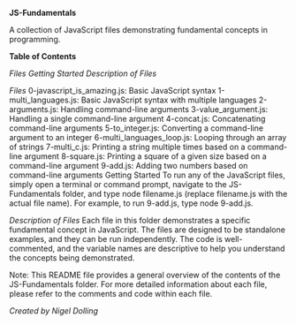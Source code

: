 **JS-Fundamentals**

A collection of JavaScript files demonstrating fundamental concepts in programming.

**Table of Contents**

*Files*
*Getting Started*
*Description of Files*

*Files*
0-javascript_is_amazing.js: Basic JavaScript syntax
1-multi_languages.js: Basic JavaScript syntax with multiple languages
2-arguments.js: Handling command-line arguments
3-value_argument.js: Handling a single command-line argument
4-concat.js: Concatenating command-line arguments
5-to_integer.js: Converting a command-line argument to an integer
6-multi_languages_loop.js: Looping through an array of strings
7-multi_c.js: Printing a string multiple times based on a command-line argument
8-square.js: Printing a square of a given size based on a command-line argument
9-add.js: Adding two numbers based on command-line arguments
Getting Started
To run any of the JavaScript files, simply open a terminal or command prompt, navigate to the JS-Fundamentals folder, and type node filename.js (replace filename.js with the actual file name). For example, to run 9-add.js, type node 9-add.js.

*Description of Files*
Each file in this folder demonstrates a specific fundamental concept in JavaScript. The files are designed to be standalone examples, and they can be run independently. The code is well-commented, and the variable names are descriptive to help you understand the concepts being demonstrated.

Note: This README file provides a general overview of the contents of the JS-Fundamentals folder. For more detailed information about each file, please refer to the comments and code within each file.

*Created by Nigel Dolling*
